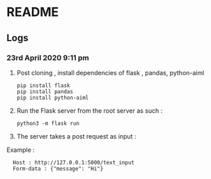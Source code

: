 # README

## Logs

### 23rd April 2020 9:11 pm

1. Post cloning , install dependencies of flask , pandas, python-aiml
   ```
   pip install flask
   pip install pandas
   pip install python-aiml
   ```
2. Run the Flask server from the root server as such :
   ```
   python3 -m flask run
   ```
3. The server takes a post request as input :

Example : 
   ```
     Host : http://127.0.0.1:5000/text_input
     Form-data : {"message": "Hi"}
   ```
